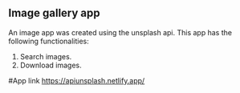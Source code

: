 ## Image gallery app
An image app was created using the unsplash api.
This app has the following functionalities:
1. Search images.
2. Download images.

#App link
https://apiunsplash.netlify.app/
